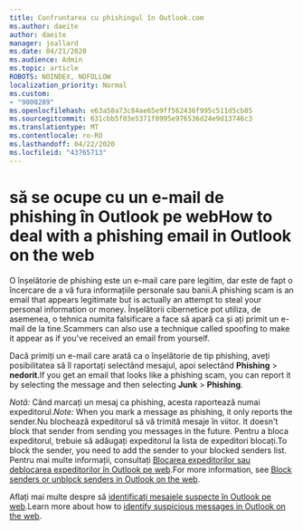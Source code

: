 ```yaml
---
title: Confruntarea cu phishingul în Outlook.com
ms.author: daeite
author: daeite
manager: joallard
ms.date: 04/21/2020
ms.audience: Admin
ms.topic: article
ROBOTS: NOINDEX, NOFOLLOW
localization_priority: Normal
ms.custom:
- "9000289"
ms.openlocfilehash: e63a58a73c84ae65e9ff562436f995c511d5cb85
ms.sourcegitcommit: 631cbb5f03e5371f0995e976536d24e9d13746c3
ms.translationtype: MT
ms.contentlocale: ro-RO
ms.lasthandoff: 04/22/2020
ms.locfileid: "43765713"
---
```

# <a name="how-to-deal-with-a-phishing-email-in-outlook-on-the-web"></a><span data-ttu-id="2a151-102">să se ocupe cu un e-mail de phishing în Outlook pe web</span><span class="sxs-lookup"><span data-stu-id="2a151-102">How to deal with a phishing email in Outlook on the web</span></span>

<span data-ttu-id="2a151-103">O înșelătorie de phishing este un e-mail care pare legitim, dar este de fapt o încercare de a vă fura informațiile personale sau banii.</span><span class="sxs-lookup"><span data-stu-id="2a151-103">A phishing scam is an email that appears legitimate but is actually an attempt to steal your personal information or money.</span></span> <span data-ttu-id="2a151-104">Înșelătorii cibernetice pot utiliza, de asemenea, o tehnica numita falsificare a face să apară ca și ați primit un e-mail de la tine.</span><span class="sxs-lookup"><span data-stu-id="2a151-104">Scammers can also use a technique called spoofing to make it appear as if you've received an email from yourself.</span></span>

<span data-ttu-id="2a151-105">Dacă primiți un e-mail care arată ca o înșelătorie de tip phishing, aveți posibilitatea să îl raportați selectând mesajul, apoi selectând **Phishing** > **nedorit**.</span><span class="sxs-lookup"><span data-stu-id="2a151-105">If you get an email that looks like a phishing scam, you can report it by selecting the message and then selecting **Junk** > **Phishing**.</span></span>

<span data-ttu-id="2a151-106">*Notã:* Când marcați un mesaj ca phishing, acesta raportează numai expeditorul.</span><span class="sxs-lookup"><span data-stu-id="2a151-106">*Note:* When you mark a message as phishing, it only reports the sender.</span></span><span data-ttu-id="2a151-107">Nu blochează expeditorul să vă trimită mesaje în viitor.</span><span class="sxs-lookup"><span data-stu-id="2a151-107"> It doesn't block that sender from sending you messages in the future.</span></span> <span data-ttu-id="2a151-108">Pentru a bloca expeditorul, trebuie să adăugați expeditorul la lista de expeditori blocați.</span><span class="sxs-lookup"><span data-stu-id="2a151-108">To block the sender, you need to add the sender to your blocked senders list.</span></span> <span data-ttu-id="2a151-109">Pentru mai multe informații, consultați [Blocarea expeditorilor sau deblocarea expeditorilor în Outlook pe web](https://support.office.com/article/9bf812d4-6995-4d19-901a-76d6e26939b0).</span><span class="sxs-lookup"><span data-stu-id="2a151-109">For more information, see [Block senders or unblock senders in Outlook on the web](https://support.office.com/article/9bf812d4-6995-4d19-901a-76d6e26939b0).</span></span>

<span data-ttu-id="2a151-110">Aflați mai multe despre să [identificați mesajele suspecte în Outlook pe web](https://support.office.com/article/3d44102b-6ce3-4f7c-a359-b623bec82206).</span><span class="sxs-lookup"><span data-stu-id="2a151-110">Learn more about how to [identify suspicious messages in Outlook on the web](https://support.office.com/article/3d44102b-6ce3-4f7c-a359-b623bec82206).</span></span>